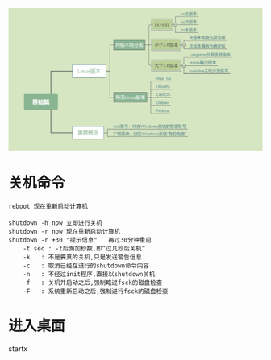 ![](../photo/01_Linux基础篇知识.png)

# 关机命令
```
reboot 现在重新启动计算机

shutdown -h now 立即进行关机
shutdown -r now 现在重新启动计算机
shutdown -r +30 "提示信息"   再过30分钟重启
	-t sec : -t后面加秒数,即”过几秒后关机”
	-k	 : 不是要真的关机,只是发送警告信息
	-c	 : 取消已经在进行的shutdown命令内容
	-n	 : 不经过init程序,直接以shutdown关机
	-f	 : 关机并启动之后,强制略过fsck的磁盘检查
	-F	 : 系统重新启动之后,强制进行fsck的磁盘检查
```

# 进入桌面
startx